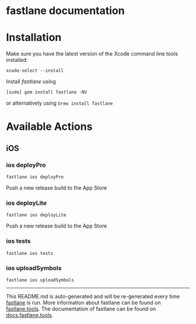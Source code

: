 fastlane documentation
================
# Installation

Make sure you have the latest version of the Xcode command line tools installed:

```
xcode-select --install
```

Install _fastlane_ using
```
[sudo] gem install fastlane -NV
```
or alternatively using `brew install fastlane`

# Available Actions
## iOS
### ios deployPro
```
fastlane ios deployPro
```
Push a new release build to the App Store
### ios deployLite
```
fastlane ios deployLite
```
Push a new release build to the App Store
### ios tests
```
fastlane ios tests
```

### ios uploadSymbols
```
fastlane ios uploadSymbols
```


----

This README.md is auto-generated and will be re-generated every time [fastlane](https://fastlane.tools) is run.
More information about fastlane can be found on [fastlane.tools](https://fastlane.tools).
The documentation of fastlane can be found on [docs.fastlane.tools](https://docs.fastlane.tools).
